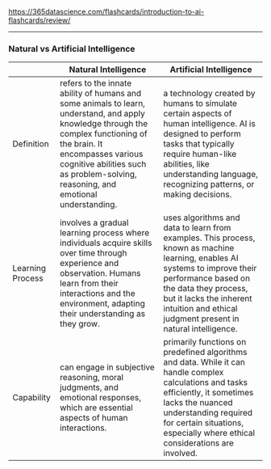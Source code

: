 https://365datascience.com/flashcards/introduction-to-ai-flashcards/review/

---

### Natural vs Artificial Intelligence

|  | Natural Intelligence | Artificial Intelligence |
| - | - | - |
| Definition | refers to the innate ability of humans and some animals to learn, understand, and apply knowledge through the complex functioning of the brain. It encompasses various cognitive abilities such as problem-solving, reasoning, and emotional understanding. | a technology created by humans to simulate certain aspects of human intelligence. AI is designed to perform tasks that typically require human-like abilities, like understanding language, recognizing patterns, or making decisions. |
| Learning Process | involves a gradual learning process where individuals acquire skills over time through experience and observation. Humans learn from their interactions and the environment, adapting their understanding as they grow. | uses algorithms and data to learn from examples. This process, known as machine learning, enables AI systems to improve their performance based on the data they process, but it lacks the inherent intuition and ethical judgment present in natural intelligence. |
| Capability | can engage in subjective reasoning, moral judgments, and emotional responses, which are essential aspects of human interactions. | primarily functions on predefined algorithms and data. While it can handle complex calculations and tasks efficiently, it sometimes lacks the nuanced understanding required for certain situations, especially where ethical considerations are involved. |

